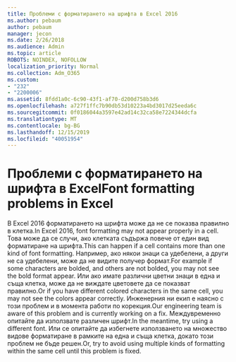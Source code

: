 ```yaml
---
title: Проблеми с форматирането на шрифта в Excel 2016
ms.author: pebaum
author: pebaum
manager: jecon
ms.date: 2/26/2018
ms.audience: Admin
ms.topic: article
ROBOTS: NOINDEX, NOFOLLOW
localization_priority: Normal
ms.collection: Adm_O365
ms.custom:
- "232"
- "2200006"
ms.assetid: 8fdd1a0c-6c90-43f1-af70-d200d758b3d6
ms.openlocfilehash: a727f1ffc7b90db53d10223a4bd3017d25eeda6c
ms.sourcegitcommit: 0f0186044a3597e42ad14c32ca58e7224344dcfa
ms.translationtype: MT
ms.contentlocale: bg-BG
ms.lasthandoff: 12/15/2019
ms.locfileid: "40051954"
---
```

# <a name="font-formatting-problems-in-excel"></a><span data-ttu-id="91f60-102">Проблеми с форматирането на шрифта в Excel</span><span class="sxs-lookup"><span data-stu-id="91f60-102">Font formatting problems in Excel</span></span>

<span data-ttu-id="91f60-103">В Excel 2016 форматирането на шрифта може да не се показва правилно в клетка.</span><span class="sxs-lookup"><span data-stu-id="91f60-103">In Excel 2016, font formatting may not appear properly in a cell.</span></span> <span data-ttu-id="91f60-104">Това може да се случи, ако клетката съдържа повече от един вид форматиране на шрифта.</span><span class="sxs-lookup"><span data-stu-id="91f60-104">This can happen if a cell contains more than one kind of font formatting.</span></span> <span data-ttu-id="91f60-105">Например, ако някои знаци са удебелени, а други не са удебелени, може да не видите получер формат.</span><span class="sxs-lookup"><span data-stu-id="91f60-105">For example if some characters are bolded, and others are not bolded, you may not see the bold format appear.</span></span> <span data-ttu-id="91f60-106">Или ако имате различни цветни знаци в една и съща клетка, може да не виждате цветовете да се показват правилно.</span><span class="sxs-lookup"><span data-stu-id="91f60-106">Or if you have different colored characters in the same cell, you may not see the colors appear correctly.</span></span> <span data-ttu-id="91f60-107">Инженерния ни екип е наясно с този проблем и в момента работи по корекция.</span><span class="sxs-lookup"><span data-stu-id="91f60-107">Our engineering team is aware of this problem and is currently working on a fix.</span></span> <span data-ttu-id="91f60-108">Междувременно опитайте да използвате различен шрифт.</span><span class="sxs-lookup"><span data-stu-id="91f60-108">In the meantime, try using a different font.</span></span> <span data-ttu-id="91f60-109">Или се опитайте да избегнете използването на множество видове форматиране в рамките на една и съща клетка, докато този проблем не бъде решен.</span><span class="sxs-lookup"><span data-stu-id="91f60-109">Or, try to avoid using multiple kinds of formatting within the same cell until this problem is fixed.</span></span>
  